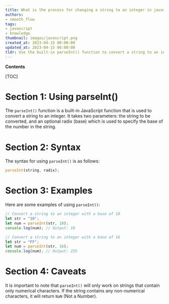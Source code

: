 ```yaml
---
title: What is the process for changing a string to an integer in javascript?
authors:
- smooth_flow
tags:
- javascript
- knowledge
thumbnail: images/javascript.png
created_at: 2023-04-15 00:00:00
updated_at: 2023-04-15 00:00:00
tldr: Use the built-in parseInt() function to convert a string to an integer in JavaScript.
---
```


**Contents**

[TOC]

# Section 1: Using parseInt()
The `parseInt()` function is a built-in JavaScript function that is used to convert a string to an integer. It takes two parameters: the string to be converted, and an optional radix (base) which is used to specify the base of the number in the string.

# Section 2: Syntax
The syntax for using `parseInt()` is as follows:

```javascript
parseInt(string, radix);
```

# Section 3: Examples
Here are some examples of using `parseInt()`:

```javascript
// Convert a string to an integer with a base of 10
let str = "10";
let num = parseInt(str, 10);
console.log(num); // Output: 10

// Convert a string to an integer with a base of 16
let str = "FF";
let num = parseInt(str, 16);
console.log(num); // Output: 255
```

# Section 4: Caveats
It is important to note that `parseInt()` will only work on strings that contain only numerical characters. If the string contains any non-numerical characters, it will return `NaN` (Not a Number).
